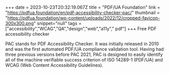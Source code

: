 +++
date = 2023-10-23T20:32:19.067Z
title = "PDF/UA Foundation"
link = "https://pdfua.foundation/en/pdf-accessibility-checker-pac/"
thumbnail = "https://pdfua.foundation/wp-content/uploads/2022/12/cropped-favicon-300x300.png"
snippet="null"
tags = ["accessibility","WCAG","QA","design","web","a11y"," pdf"]
+++
Free PDF accessibility checker

PAC stands for PDF Accessibility Checker. It was initially released in 2010 and was the first automated PDF/UA compliance validation tool. Having had three previous versions before PAC 2021, PAC is designed to easily identify all of the machine verifiable success criterion of ISO 14289-1 (PDF/UA) and WCAG (Web Content Accessibility Guidelines).
